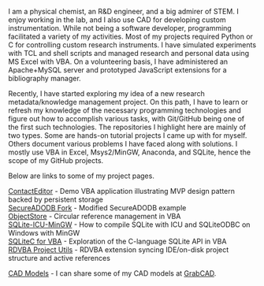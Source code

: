 I am a physical chemist, an R&D engineer, and a big admirer of STEM. I enjoy working in the lab, and I also use CAD for developing custom instrumentation. While not being a software developer, programming facilitated a variety of my activities. Most of my projects required Python or C for controlling custom research instruments. I have simulated experiments with TCL and shell scripts and managed research and personal data using MS Excel with VBA. On a volunteering basis, I have administered an Apache+MySQL server and prototyped JavaScript extensions for a bibliography manager.

Recently, I have started exploring my idea of a new research metadata/knowledge management project. On this path, I have to learn or refresh my knowledge of the necessary programming technologies and figure out how to accomplish various tasks, with Git/GitHub being one of the first such technologies. The repositories I highlight here are mainly of two types. Some are hands-on tutorial projects I came up with for myself. Others document various problems I have faced along with solutions. I mostly use VBA in Excel, Msys2/MinGW, Anaconda, and SQLite, hence the scope of my GitHub projects.

Below are links to some of my project pages.

[ContactEditor][] - Demo VBA application illustrating MVP design pattern backed by persistent storage  
[SecureADODB Fork][] - Modified SecureADODB example  
[ObjectStore][] - Circular reference management in VBA  
[SQLite-ICU-MinGW][] - How to compile SQLite with ICU and SQLiteODBC on Windows with MinGW  
[SQLiteC for VBA][] - Exploration of the C-language SQLite API in VBA  
[RDVBA Project Utils][] - RDVBA extension syncing IDE/on-disk project structure and active references  

[CAD Models](https://grabcad.com/pchem.guy-1/models) - I can share some of my CAD models at [GrabCAD](https://grabcad.com).


[ContactEditor]: https://pchemguy.github.io/ContactEditor/
[SecureADODB Fork]: https://pchemguy.github.io/SecureADODB-Fork/
[ObjectStore]: https://pchemguy.github.io/ObjectStore/
[SQLite-ICU-MinGW]: https://pchemguy.github.io/SQLite-ICU-MinGW/
[SQLiteC for VBA]: https://pchemguy.github.io/SQLiteC-for-VBA/
[RDVBA Project Utils]: https://pchemguy.github.io/RDVBA-Project-Utils/

<!-- SQLiteDB VBA Library - SQL-query-based SQLite introspection library for VBA -->
<!-- [SQLiteDB VBA Library]: https://pchemguy.github.io/SQLiteDB-VBA-Library/ -->
